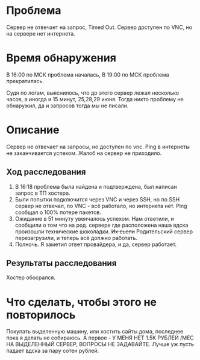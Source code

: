 # Проблема
Сервер не отвечает на запрос, Timed Out. Сервер доступен по VNC, но на сервере нет интернета.
# Время обнаружения
В 16:00 по МСК проблема началась,
В 19:00 по МСК проблема прекратилась.

Судя по логам, выяснилось, что до этого сервер лежал несколько часов, а иногда и 15 минут, 25,28,29 июня.
Тогда никто проблему не обнаружил, да и запросов тогда мы не писали. 

# Описание
Сервер не отвечает на запросы, но доступен по vnc. Ping в интернеты не заканчивается успехом. Жалоб на сервер не приходило.

## Ход расследования

1. В 16:18 проблема была найдена и подтверждена, был написан запрос в ТП хостера.
2. Были попытки подключится через VNC и через SSH, но по SSH сервер не отвечал, по VNC - всё работало, но интернета нет. Ping сообщал о 100% потере пакетов.
3. Ожидание в 51 минуту увенчалось успехом. Нам ответили,  и сообщили о том что на род. сервере где расположена наша вдска произошли технические шоколадки. ~~Их сьели~~ Родительский сервер перезагрузили, и теперь всё должно работать.
4. Полночь. Я заметил ответ провайдера, и да, сервер работает. 

## Результаты расследования

Хостер обосрался.

# Что сделать, чтобы этого не повторилось

Покупать выделенную машину, или хостить сайты дома, последнее пока я делать не собираюсь. А первое - У МЕНЯ НЕТ 1.5К РУБЛЕЙ /МЕС НА ВЫДЕЛЕННЫЙ СЕРВЕР, ВОПРОСЫ НЕ ЗАДАВАЙТЕ.
Лучше уж пусть падает вдска за пару сотен рублей. 
